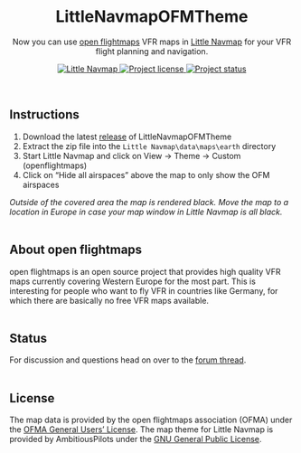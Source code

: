 <h1 align="center">LittleNavmapOFMTheme</h1>

<p align="center">Now you can use <a href="https://www.openflightmaps.org/" target="_blank">open flightmaps</a> VFR maps in <a href="https://albar965.github.io/littlenavmap.html" target="_blank">Little Navmap</a> for your VFR flight planning and navigation.</p> 

<p align="center">
  <a href="https://albar965.github.io/littlenavmap.html" target="_blank">
    <img src="https://img.shields.io/badge/little-navmap-%23454486.svg" alt="Little Navmap" />
  </a>
  <a href="#license">
    <img src="https://img.shields.io/badge/License-GPLv3-blue.svg" alt="Project license" />
  </a>
  <a href="#status">
    <img src="https://img.shields.io/badge/status-active-brightgreen.svg" alt="Project status" />
  </a>
</p>

<br>

## Instructions
1. Download the latest [release](https://github.com/AmbitiousPilots/LittleNavmapOFMTheme/releases/latest) of LittleNavmapOFMTheme 
2. Extract the zip file into the `Little Navmap\data\maps\earth` directory 
3. Start Little Navmap and click on View -> Theme -> Custom (openflightmaps) 
4. Click on “Hide all airspaces” above the map to only show the OFM airspaces 

*Outside of the covered area the map is rendered black. Move the map to a location in Europe in case your map window in Little Navmap is all black.* 
<br><br>

## About open flightmaps
open flightmaps is an open source project that provides high quality VFR maps currently covering Western Europe for the most part. This is interesting for people who want to fly VFR in countries like Germany, for which there are basically no free VFR maps available. 
<br><br>

## Status
For discussion and questions head on over to the [forum thread](https://forums.flightsimulator.com/).
<br><br>

## License
The map data is provided by the open flightmaps association (OFMA) under the [OFMA General Users’ License](https://www.openflightmaps.org/about/). The map theme for Little Navmap is provided by AmbitiousPilots under the [GNU General Public License](https://github.com/AmbitiousPilots/LittleNavmapOFMTheme/blob/main/LICENSE). 
